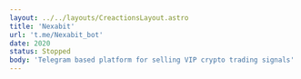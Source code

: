 ```yaml
---
layout: ../../layouts/CreactionsLayout.astro
title: 'Nexabit'
url: 't.me/Nexabit_bot'
date: 2020
status: Stopped
body: 'Telegram based platform for selling VIP crypto trading signals'
---
```

